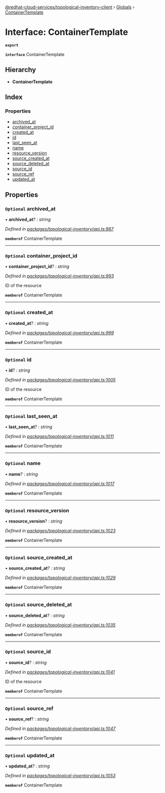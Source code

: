 [@redhat-cloud-services/topological-inventory-client](../README.md) › [Globals](../globals.md) › [ContainerTemplate](containertemplate.md)

# Interface: ContainerTemplate

**`export`** 

**`interface`** ContainerTemplate

## Hierarchy

* **ContainerTemplate**

## Index

### Properties

* [archived_at](containertemplate.md#optional-archived_at)
* [container_project_id](containertemplate.md#optional-container_project_id)
* [created_at](containertemplate.md#optional-created_at)
* [id](containertemplate.md#optional-id)
* [last_seen_at](containertemplate.md#optional-last_seen_at)
* [name](containertemplate.md#optional-name)
* [resource_version](containertemplate.md#optional-resource_version)
* [source_created_at](containertemplate.md#optional-source_created_at)
* [source_deleted_at](containertemplate.md#optional-source_deleted_at)
* [source_id](containertemplate.md#optional-source_id)
* [source_ref](containertemplate.md#optional-source_ref)
* [updated_at](containertemplate.md#optional-updated_at)

## Properties

### `Optional` archived_at

• **archived_at**? : *string*

*Defined in [packages/topological-inventory/api.ts:987](https://github.com/Hyperkid123/javascript-clients/blob/master/packages/topological-inventory/api.ts#L987)*

**`memberof`** ContainerTemplate

___

### `Optional` container_project_id

• **container_project_id**? : *string*

*Defined in [packages/topological-inventory/api.ts:993](https://github.com/Hyperkid123/javascript-clients/blob/master/packages/topological-inventory/api.ts#L993)*

ID of the resource

**`memberof`** ContainerTemplate

___

### `Optional` created_at

• **created_at**? : *string*

*Defined in [packages/topological-inventory/api.ts:999](https://github.com/Hyperkid123/javascript-clients/blob/master/packages/topological-inventory/api.ts#L999)*

**`memberof`** ContainerTemplate

___

### `Optional` id

• **id**? : *string*

*Defined in [packages/topological-inventory/api.ts:1005](https://github.com/Hyperkid123/javascript-clients/blob/master/packages/topological-inventory/api.ts#L1005)*

ID of the resource

**`memberof`** ContainerTemplate

___

### `Optional` last_seen_at

• **last_seen_at**? : *string*

*Defined in [packages/topological-inventory/api.ts:1011](https://github.com/Hyperkid123/javascript-clients/blob/master/packages/topological-inventory/api.ts#L1011)*

**`memberof`** ContainerTemplate

___

### `Optional` name

• **name**? : *string*

*Defined in [packages/topological-inventory/api.ts:1017](https://github.com/Hyperkid123/javascript-clients/blob/master/packages/topological-inventory/api.ts#L1017)*

**`memberof`** ContainerTemplate

___

### `Optional` resource_version

• **resource_version**? : *string*

*Defined in [packages/topological-inventory/api.ts:1023](https://github.com/Hyperkid123/javascript-clients/blob/master/packages/topological-inventory/api.ts#L1023)*

**`memberof`** ContainerTemplate

___

### `Optional` source_created_at

• **source_created_at**? : *string*

*Defined in [packages/topological-inventory/api.ts:1029](https://github.com/Hyperkid123/javascript-clients/blob/master/packages/topological-inventory/api.ts#L1029)*

**`memberof`** ContainerTemplate

___

### `Optional` source_deleted_at

• **source_deleted_at**? : *string*

*Defined in [packages/topological-inventory/api.ts:1035](https://github.com/Hyperkid123/javascript-clients/blob/master/packages/topological-inventory/api.ts#L1035)*

**`memberof`** ContainerTemplate

___

### `Optional` source_id

• **source_id**? : *string*

*Defined in [packages/topological-inventory/api.ts:1041](https://github.com/Hyperkid123/javascript-clients/blob/master/packages/topological-inventory/api.ts#L1041)*

ID of the resource

**`memberof`** ContainerTemplate

___

### `Optional` source_ref

• **source_ref**? : *string*

*Defined in [packages/topological-inventory/api.ts:1047](https://github.com/Hyperkid123/javascript-clients/blob/master/packages/topological-inventory/api.ts#L1047)*

**`memberof`** ContainerTemplate

___

### `Optional` updated_at

• **updated_at**? : *string*

*Defined in [packages/topological-inventory/api.ts:1053](https://github.com/Hyperkid123/javascript-clients/blob/master/packages/topological-inventory/api.ts#L1053)*

**`memberof`** ContainerTemplate
